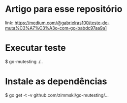 # Artigo para esse repositório
link: https://medium.com/@gabrielras100/teste-de-muta%C3%A7%C3%A3o-com-go-babdc97aa9a1

# Executar teste
$ go-mutesting ./..

# Instale as dependências
$ go get -t -v github.com/zimmski/go-mutesting/...
